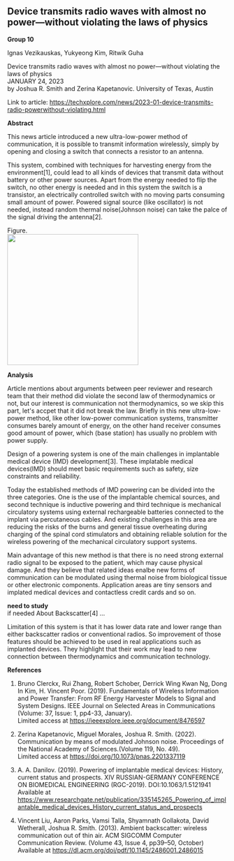 ## Device transmits radio waves with almost no power—without violating the laws of physics


**Group 10**

Ignas Vezikauskas, Yukyeong Kim, Ritwik Guha  


Device transmits radio waves with almost no power—without violating the laws of physics  
JANUARY 24, 2023  
by Joshua R. Smith and Zerina Kapetanovic. University of Texas, Austin 

Link to article: https://techxplore.com/news/2023-01-device-transmits-radio-powerwithout-violating.html


**Abstract**

This news article introduced a new ultra-low-power method of communication, it is possible to transmit information wirelessly, simply by opening and closing a switch that connects a resistor to an antenna. 

This system, combined with techniques for harvesting energy from the environment[1], could lead to all kinds of devices that transmit data without battery or other power sources. Apart from the energy needed to flip the switch, no other energy is needed and in this system the switch is a transistor, an electrically controlled switch with no moving parts consuming small amount of power. Powered signal source (like oscillator) is not needed, instead random thermal noise(Johnson noise) can take the palce of the signal driving the antenna[2].

Figure.  
<img src="https://user-images.githubusercontent.com/25344978/218174612-9f9477be-c5ee-4bb4-9c55-549b4749442e.png" width="300">


**Analysis**

Article mentions about arguments between peer reviewer and research team that their method did violate the second law of thermodynamics or not, but our interest is communication not thermodynamics, so we skip this part, let's accpet that it did not break the law. Briefly in this new ultra-low-power method, like other low-power communication systems, transmitter consumes barely amount of energy, on the other hand receiver consumes good amount of power, which (base station) has usually no problem with power supply. 

Design of a powering system is one of the main challenges in implantable medical device (IMD) development[3]. These implatable medical devices(IMD) should meet basic requirements such as safety, size constraints and reliability. 

Today the established methods of IMD powering can be divided into the three categories. One is the use of the implantable chemical sources, and second technique is inductive powering and third technique is mechanical circulatory systems using external rechargeable batteries connected to the implant via percutaneous cables. And existing challenges in this area are reducing the risks of the burns and general tissue overheating during charging of the spinal cord stimulators and obtaining reliable solution for the wireless powering of the mechanical circulatory support systems. 

Main advantage of this new method is that there is no need strong external radio signal to be exposed to the patient, which may cause physical damage. And they believe that related ideas enalbe new forms of communication can be modulated using thermal noise from biological tissue or other electronic components. Application areas are tiny sensors and implated medical devices and contactless credit cards and so on.

**need to study**  
if needed About Backscatter[4] ...

Limitation of this system is that it has lower data rate and lower range than either backscatter radios or conventional radios. So improvement of those features should be achieved to be used in real applications such as implanted devices. They highlight that their work may lead to new connection between thermodynamics and communication technology.


**References**

1) Bruno Clerckx, Rui Zhang, Robert Schober, Derrick Wing Kwan Ng, Dong In Kim, H. Vincent Poor. (2019). Fundamentals of Wireless Information and Power Transfer: From RF Energy Harvester Models to Signal and System Designs. IEEE Journal on Selected Areas in Communications   (Volume: 37, Issue: 1, pp4-33, January).  
Limited access at https://ieeexplore.ieee.org/document/8476597

2) Zerina Kapetanovic, Miguel Morales, Joshua R. Smith. (2022). Communication by means of modulated Johnson noise. Proceedings of the National Academy of Sciences.(Volume 119, No. 49).   
Limited access at https://doi.org/10.1073/pnas.2201337119

3) A. A. Danilov. (2019). Powering of implantable medical devices: History, current status and prospects. XIV RUSSIAN-GERMANY CONFERENCE ON BIOMEDICAL ENGINEERING (RGC-2019). DOI:10.1063/1.5121941  
Available at https://www.researchgate.net/publication/335145265_Powering_of_implantable_medical_devices_History_current_status_and_prospects

4) Vincent Liu, Aaron Parks, Vamsi Talla, Shyamnath Gollakota, David Wetherall, Joshua R. Smith. (2013). Ambient backscatter: wireless communication out of thin air. ACM SIGCOMM Computer Communication Review. (Volume 43, Issue 4, pp39–50, October)   
Available at https://dl.acm.org/doi/pdf/10.1145/2486001.2486015
